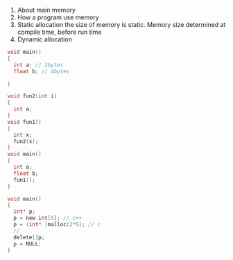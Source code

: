 1. About main memory
1. How a program use memory
1. Static allocation
   the size of memory is static. Memory size determined at compile time, before run time
1. Dynamic allocation

```c
void main()
{
  int a; // 2bytes
  float b; // 4bytes

}
```

```c
void fun2(int i)
{
  int a;
}
void fun1()
{
  int x;
  fun2(x);
}
void main()
{
  int a;
  float b;
  fun1();
}
```

```c
void main()
{
  int* p;
  p = new int[5]; // c++
  p = (int* )malloc(2*5); // c
  //
  delete[]p;
  p = NULL;
}
```
